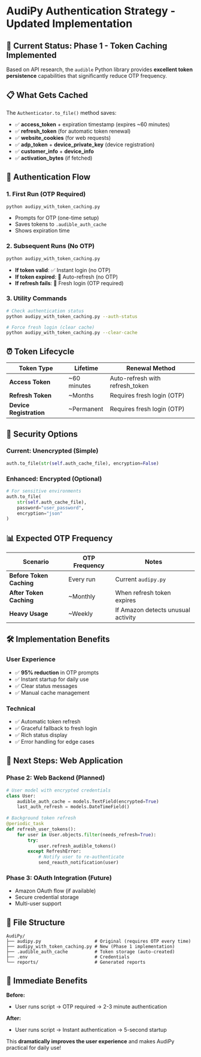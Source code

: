 # AudiPy Authentication Strategy - Updated Implementation

## 🎯 **Current Status: Phase 1 - Token Caching Implemented**

Based on API research, the `audible` Python library provides **excellent token persistence** capabilities that significantly reduce OTP frequency.

## 📋 **What Gets Cached**

The `Authenticator.to_file()` method saves:
- ✅ **access_token** + expiration timestamp (expires ~60 minutes)
- ✅ **refresh_token** (for automatic token renewal)
- ✅ **website_cookies** (for web requests)
- ✅ **adp_token** + **device_private_key** (device registration)
- ✅ **customer_info** + **device_info**
- ✅ **activation_bytes** (if fetched)

## 🔄 **Authentication Flow**

### **1. First Run (OTP Required)**
```bash
python audipy_with_token_caching.py
```
- Prompts for OTP (one-time setup)
- Saves tokens to `.audible_auth_cache`
- Shows expiration time

### **2. Subsequent Runs (No OTP)**
```bash
python audipy_with_token_caching.py
```
- **If token valid**: ✅ Instant login (no OTP)
- **If token expired**: 🔄 Auto-refresh (no OTP)
- **If refresh fails**: 🔑 Fresh login (OTP required)

### **3. Utility Commands**
```bash
# Check authentication status
python audipy_with_token_caching.py --auth-status

# Force fresh login (clear cache)
python audipy_with_token_caching.py --clear-cache
```

## ⏰ **Token Lifecycle**

| Token Type | Lifetime | Renewal Method |
|------------|----------|----------------|
| **Access Token** | ~60 minutes | Auto-refresh with refresh_token |
| **Refresh Token** | ~Months | Requires fresh login (OTP) |
| **Device Registration** | ~Permanent | Requires fresh login (OTP) |

## 🔐 **Security Options**

### **Current: Unencrypted (Simple)**
```python
auth.to_file(str(self.auth_cache_file), encryption=False)
```

### **Enhanced: Encrypted (Optional)**
```python
# For sensitive environments
auth.to_file(
    str(self.auth_cache_file), 
    password="user_password",
    encryption="json"
)
```

## 📊 **Expected OTP Frequency**

| Scenario | OTP Frequency | Notes |
|----------|---------------|-------|
| **Before Token Caching** | Every run | Current `audipy.py` |
| **After Token Caching** | ~Monthly | When refresh token expires |
| **Heavy Usage** | ~Weekly | If Amazon detects unusual activity |

## 🛠️ **Implementation Benefits**

### **User Experience**
- ✅ **95% reduction** in OTP prompts
- ✅ Instant startup for daily use
- ✅ Clear status messages
- ✅ Manual cache management

### **Technical**
- ✅ Automatic token refresh
- ✅ Graceful fallback to fresh login
- ✅ Rich status display
- ✅ Error handling for edge cases

## 🚀 **Next Steps: Web Application**

### **Phase 2: Web Backend (Planned)**
```python
# User model with encrypted credentials
class User:
    audible_auth_cache = models.TextField(encrypted=True)
    last_auth_refresh = models.DateTimeField()
    
# Background token refresh
@periodic_task
def refresh_user_tokens():
    for user in User.objects.filter(needs_refresh=True):
        try:
            user.refresh_audible_tokens()
        except RefreshError:
            # Notify user to re-authenticate
            send_reauth_notification(user)
```

### **Phase 3: OAuth Integration (Future)**
- Amazon OAuth flow (if available)
- Secure credential storage
- Multi-user support

## 📁 **File Structure**

```
AudiPy/
├── audipy.py                    # Original (requires OTP every time)
├── audipy_with_token_caching.py # New (Phase 1 implementation)
├── .audible_auth_cache          # Token storage (auto-created)
├── .env                         # Credentials
└── reports/                     # Generated reports
```

## 🎯 **Immediate Benefits**

**Before:**
- User runs script → OTP required → 2-3 minute authentication

**After:**
- User runs script → Instant authentication → 5-second startup

This **dramatically improves the user experience** and makes AudiPy practical for daily use! 